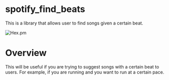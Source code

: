 # spotify_find_beats 
This is a library that allows user to find songs given a certain beat. 

![Hex.pm](https://img.shields.io/hexpm/l/apa?style=plastic)

# Overview
This will be useful if you are trying to suggest songs with a certain beat to users. 
For example, if you are running and you want to run at a certain pace. 
